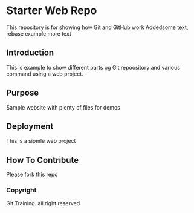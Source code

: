 # Starter Web Repo

This repository is for showing how Git and GitHub work
Addedsome text, rebase example
more text

## Introduction

This is example to show different parts og Git repoository and various command using a web project.

## Purpose

Sample website with plenty of files for demos

## Deployment

This is  a sipmle web project

## How To Contribute

Please fork this repo

### Copyright

Git.Training. all right reserved
